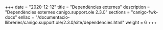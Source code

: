 +++
date        = "2020-12-12"
title       = "Dependències externes"
description = "Dependències externes canigo.support.ole 2.3.0"
sections    = "canigo-fwk-docs"
enllac		= "/documentacio-llibreries/canigo.support.ole/2.3.0/site/dependencies.html"
weight		= 6
+++
